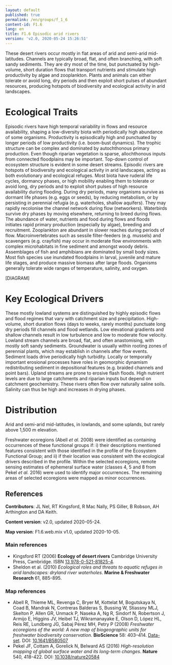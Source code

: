 ```yaml
---
layout: default
published: true
permalink: /en/groups/f_1_6
content-id: F1.6
lang: en
title: F1.6 Episodic arid rivers
version: 'v2.0, 2020-05-24 15:26:51'
---
```


These desert rivers occur mostly in flat areas of arid and semi-arid mid-latitudes. Channels are typically broad, flat, and often branching, with soft sandy sediments. They are dry most of the time, but punctuated by high-volume, short duration flows that transport nutrients and stimulate high productivity by algae and zooplankton. Plants and animals can either tolerate or avoid long, dry periods and then exploit short pulses of abundant resources, producing hotspots of biodiversity and ecological activity in arid landscapes.

# Ecological Traits
 
Episodic rivers have high temporal variability in flows and resource availability, shaping a low-diversity biota with periodically high abundance of some organisms. Productivity is episodically high and punctuated by longer periods of low productivity (i.e. boom-bust dynamics). The trophic structure can be complex and dominated by autochthonous primary production. Even though riparian vegetation is sparse, allochthonous inputs from connected floodplains may be important. Top-down control of ecosystem structure is evident in some desert streams. Episodic rivers are hotspots of biodiversity and ecological activity in arid landscapes, acting as both evolutionary and ecological refuges. Most biota have ruderal life cycles, dormancy phases, or high mobility enabling them to tolerate or avoid long, dry periods and to exploit short pulses of high resource availability during flooding. During dry periods, many organisms survive as dormant life phases (e.g. eggs or seeds), by reducing metabolism, or by persisting in perennial refugia (e.g. waterholes, shallow aquifers). They may rapidly recolonise the channel network during flow (networkers). Waterbirds survive dry phases by moving elsewhere, returning to breed during flows. The abundance of water, nutrients and food during flows and floods initiates rapid primary production (especially by algae), breeding and recruitment. Zooplankton are abundant in slower reaches during periods of flow. Macroinvertebrates such as sessile filter-feeders (e.g. mussels) and scavengers (e.g. crayfish) may occur in moderate flow environments with complex microhabitats in fine sediment and amongst woody debris. Assemblages of fish and amphibians are dominated by small body sizes. Most fish species use inundated floodplains in larval, juvenile and mature life stages, and produce massive biomass after large floods. Organisms generally tolerate wide ranges of temperature, salinity, and oxygen.

[DIAGRAM]

# Key Ecological Drivers
 
These mostly lowland systems are distinguished by highly episodic flows and flood regimes that vary with catchment size and precipitation. High-volume, short duration flows (days to weeks, rarely months) punctuate long dry periods fill channels and flood wetlands. Low elevational gradients and shallow channels result in low turbulence and low to moderate flow velocity. Lowland stream channels are broad, flat, and often anastomising, with mostly soft sandy sediments. Groundwater is usually within rooting zones of perennial plants, which may establish in channels after flow events. Sediment loads drive periodically high turbidity. Locally or temporally important erosional processes have roles in geomorphic dynamism redistributing sediment in depositional features (e.g. braided channels and point bars). Upland streams are prone to erosive flash floods. High nutrient levels are due to large catchments and riparian inputs but depend on catchment geochemistry. These rivers often flow over naturally saline soils. Salinity can thus be high and increases in drying phases. 
 
# Distribution
 
Arid and semi-arid mid-latitudes, in lowlands, and some uplands, but rarely above 1,500 m elevation.

Freshwater ecoregions (Abell _et al._ 2008) were identified as containing occurrences of these functional groups if: i) their descriptions mentioned features consistent with those identified in the profile of the Ecosystem Functional Group; and ii) if their location was consistent with the ecological drivers described in the profile. Within the selected ecoregions, remote sensing estimates of ephemeral surface water (classes 4, 5 and 8 from Pekel _et al._ 2016) were used to identify major occurrences. The remaining areas of selected ecoregions were mapped as minor occurrences.

## References

**Contributors**: JL Nel, RT Kingsford, R Mac Nally, PS Giller, B Robson, AH Arthington and DA Keith.

**Content version**: v2.0, updated 2020-05-24.

**Map version**: F1.6.web.mix v1.0, updated 2020-10-05.

### Main references
* Kingsford RT (2006) **Ecology of desert rivers** Cambridge University Press, Cambridge. ISBN [13 978-0-521-81825-4](www.cambridge.org/9780521818254).
* Sheldon et al. (2010) *Ecological roles and threats to aquatic refuges in arid landscapes: dryland river waterholes*. **Marine & Freshwater Research** 61, 885-895.

### Map references
* Abell R, Thieme ML, Revenga C, Bryer M, Kottelat M, Bogutskaya N, Coad B, Mandrak N, Contreras Balderas S, Bussing W, Stiassny MLJ, Skelton P, Allen GR, Unmack P, Naseka A, Ng R, Sindorf N, Robertson J, Armijo E, Higgins JV, Heibel TJ, Wikramanayake E, Olson D, López HL, Reis RE, Lundberg JG, Sabaj Pérez MH, Petry P  (2008) *Freshwater ecoregions of the world: A new map of biogeographic units for freshwater biodiversity conservation*. **BioScience** 58: 403–414. [Data-set](http://www.feow.org). DOI: [10.1641/B580507](http://doi.org/10.1641/B580507)
* Pekel JF, Cottam A, Gorelick N, Belward AS (2016) *High-resolution mapping of global surface water and its long-term changes*. **Nature** 540, 418-422. DOI: [10.1038/nature20584](http://doi.org/10.1038/nature20584)
